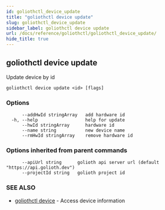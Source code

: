 ```yaml
---
id: goliothctl_device_update
title: "goliothctl device update"
slug: goliothctl_device_update
sidebar_label: goliothctl device update
url: /docs/reference/goliothctl/goliothctl_device_update/
hide_title: true
---
```

## goliothctl device update

Update device by id

```
goliothctl device update <id> [flags]
```

### Options

```
      --addHwId stringArray   add hardware id
  -h, --help                  help for update
      --hwId stringArray      hardware id
      --name string           new device name
      --rmHwId stringArray    remove hardware id
```

### Options inherited from parent commands

```
      --apiUrl string      golioth api server url (default "https://api.golioth.dev")
      --projectId string   golioth project id
```

### SEE ALSO

* [goliothctl device](/docs/reference/goliothctl/goliothctl_device/)	 - Access device information

